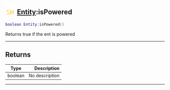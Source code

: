 ## <img src="../../.gitbook/assets/shared.png" width="32" height="32" /> [Entity](../entity/README.md):isPowered

```lua
boolean Entity:isPowered()
```

Returns true if the ent is powered<br>

-----------------
## Returns

| Type   | Description |
| ------ | ----------: |
| boolean | No description |


--------